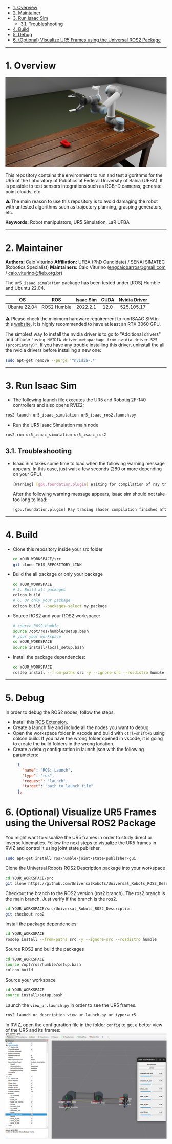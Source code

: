 - [1. Overview](#1-overview)
- [2. Maintainer](#2-maintainer)
- [3. Run Isaac Sim](#3-run-isaac-sim)
  - [3.1. Troubleshooting](#31-troubleshooting)
- [4. Build](#4-build)
- [5. Debug](#5-debug)
- [6. (Optional) Visualize UR5 Frames using the Universal ROS2 Package](#6-optional-visualize-ur5-frames-using-the-universal-ros2-package)


---
<a name="overview"></a>
# 1. Overview

![RVIZ Visualization of UR5 and its frames](images/simulation.png)

This repository contains the environment to run and test algorithms for the UR5 of the Laboratory of Robotics at Federal University of Bahia (UFBA). It is possible to test sensors integrations such as RGB+D cameras, generate point clouds, etc.

⚠️ The main reason to use this repository is to avoid damaging the robot with untested algorithms such as trajectory planning, grasping generators, etc.


**Keywords:** Robot manipulators, UR5 Simulation, LaR UFBA

---
<a name="maintainer"></a>
# 2. Maintainer

**Authors:** Caio Viturino
**Affiliation:** UFBA (PhD Candidate) / SENAI SIMATEC (Robotics Specialist)
**Maintainers:** Caio Viturino (engcaiobarros@gmail.com / caio.viturino@fieb.org.br)

The `ur5_isaac_simulation` package has been tested under [ROS] Humble and Ubuntu 22.04. 

| OS | ROS | Isaac Sim | CUDA | Nvidia Driver |
| :---: | :---: | :---: | :---: | :---: |
| Ubuntu 22.04 | ROS2 Humble | 2022.2.1 | 12.0 | 525.105.17

⚠️ Please check the minimum hardware requirement to run ISAAC SIM in this [website](https://docs.omniverse.nvidia.com/app_isaacsim/app_isaacsim/requirements.html#isaac-sim-short-system-requirements). It is highly recommended to have at least an RTX 3060 GPU.

The simplest way to install the nvidia driver is to go to "Additional drivers" and choose `"using NVIDIA driver metapackage from nvidia-driver-525 (proprietary)"`. If you have any trouble installing this driver, uninstall the all the nvidia drivers before installing a new one: 
```bash
sudo apt-get remove --purge '^nvidia-.*'
```

---
# 3. Run Isaac Sim

- The following launch file executes the UR5 and Robotiq 2F-140 controllers and also opens RVIZ2:
```bash
ros2 launch ur5_isaac_simulation ur5_isaac_ros2.launch.py
```

- Run the UR5 Isaac Simulation main node
```bash
ros2 run ur5_isaac_simulation ur5_isaac_ros2
```

## 3.1. Troubleshooting
  - Isaac Sim takes some time to load when the following warning message appears. In this case, just wait a few seconds (280 or more depending on your GPU).
    ```bash
    [Warning] [gpu.foundation.plugin] Waiting for compilation of ray tracing shaders by GPU driver: 30 seconds so far
    ```
    After the following warning message appears, Isaac sim should not take too long to load:
    ```bash
    [gpu.foundation.plugin] Ray tracing shader compilation finished after 281 seconds
    ```

---
# 4. Build
 - Clone this repository inside your src folder
   ```bash
   cd YOUR_WORKSPACE/src
   git clone THIS_REPOSITORY_LINK
   ```
   
  - Build the all package or only your package
    ```bash
    cd YOUR_WORKSPACE
    # 5. Build all packages
    colcon build
    # 6. Or only your package
    colcon build --packages-select my_package
    ```
 - Source ROS2 and your ROS2 workspace:
    ```bash
    # source ROS2 Humble
    source /opt/ros/humble/setup.bash
    # your your workspace
    cd YOUR_WORKSPACE
    source install/local_setup.bash
    ```

 - Install the package dependencies:
    ```bash
    cd YOUR_WORKSPACE
    rosdep install --from-paths src -y --ignore-src --rosdistro humble
    ```

---
# 5. Debug

In order to debug the ROS2 nodes, follow the steps:
- Install this [ROS Extension](https://marketplace.visualstudio.com/items?itemName=ms-iot.vscode-ros).
- Create a launch file and include all the nodes you want to debug.
- Open the workspace folder in vscode and build with `ctrl+shift+b` using colcon build. If you have the wrong folder opened in vscode, it is going to create the build folders in the wrong location.
- Create a debug configuration in launch.json with the following parameters:
  ```json
    {
      "name": "ROS: Launch",
      "type": "ros",
      "request": "launch",
      "target": "path_to_launch_file"
    },
  ```

# 6. (Optional) Visualize UR5 Frames using the Universal ROS2 Package

You might want to visualize the UR5 frames in order to study direct or inverse kinematics.
Follow the next steps to visualize the UR5 frames in RVIZ and control it using joint state publisher.

```bash
sudo apt-get install ros-humble-joint-state-publisher-gui
```

Clone the Universal Robots ROS2 Description package into your workspace
```bash
cd YOUR_WORKSPACE/src
git clone https://github.com/UniversalRobots/Universal_Robots_ROS2_Description
```

Checkout the branch to the ROS2 version (ros2 branch). The ros2 branch is the main branch.
Just verify if the branch is the ros2.
```bash
cd YOUR_WORKSPACE/src/Universal_Robots_ROS2_Description
git checkout ros2
```

Install the package dependencies:
```bash
cd YOUR_WORKSPACE
rosdep install --from-paths src -y --ignore-src --rosdistro humble
```

Source ROS2 and build the packages
```bash
cd YOUR_WORKSPACE
source /opt/ros/humble/setup.bash
colcon build
```

Source your workspace
```bash
cd YOUR_WORKSPACE
source install/setup.bash
```

Launch the `view_ur.launch.py` in order to see the UR5 frames.
```bash
ros2 launch ur_description view_ur.launch.py ur_type:=ur5
```

In RVIZ, open the configuration file in the folder `config` to get a better view of the UR5 and its frames:
![RVIZ Visualization of UR5 and its frames](images/ur5_rviz_config.png)